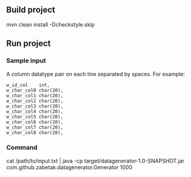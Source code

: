 ## Build project

mvn clean install -Dcheckstyle.skip
## Run project

### Sample input

A column datatype pair on each line separated by spaces. For example:

```
w_id_col    int,
w_char_col0 char(20),
w_char_col1 char(20),
w_char_col2 char(20),
w_char_col3 char(20),
w_char_col4 char(20),
w_char_col5 char(20),
w_char_col6 char(20),
w_char_col7 char(20),
w_char_col8 char(20),
```

### Command
cat /path/to/input.txt | java -cp target/datagenerator-1.0-SNAPSHOT.jar com.github.zabetak.datagenerator.Generator 1000
